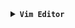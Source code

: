 
<details></br>
<summary><b><code>Vim Editor</code></b></summary>
<p align="center"><img src="https://raw.githubusercontent.com/wahasa/Ubuntu/main/Images/"</p>

```
apt install vim
```

</details>
